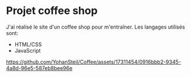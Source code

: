 # Projet coffee shop

J'ai réalisé le site d'un coffee shop pour m'entraîner. Les langages utilisés sont:

- HTML/CSS
- JavaScript


https://github.com/YohanSteil/Coffee/assets/17311454/0916bbb2-9345-4a8d-96e5-587eb8bee96e


